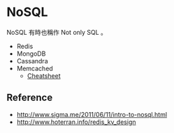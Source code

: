 NoSQL
=====

NoSQL 有時也稱作 Not only SQL 。

* Redis
* MongoDB
* Cassandra
* Memcached
  * [Cheatsheet](http://lzone.de/cheat-sheet/memcached)

Reference
---------

* http://www.sigma.me/2011/06/11/intro-to-nosql.html
* http://www.hoterran.info/redis_kv_design
